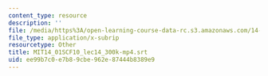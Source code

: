 ```yaml
---
content_type: resource
description: ''
file: /media/https%3A/open-learning-course-data-rc.s3.amazonaws.com/14-01sc-principles-of-microeconomics-fall-2011/ee99b7c0e7b89cbe962e87444b8389e9_MIT14_01SCF10_lec14_300k-mp4.srt
file_type: application/x-subrip
resourcetype: Other
title: MIT14_01SCF10_lec14_300k-mp4.srt
uid: ee99b7c0-e7b8-9cbe-962e-87444b8389e9
---
```

